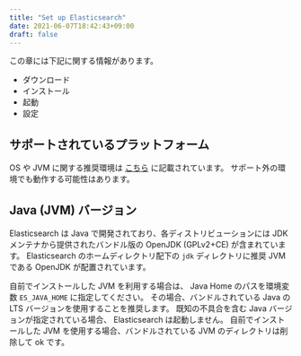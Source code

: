 ```yaml
---
title: "Set up Elasticsearch"
date: 2021-06-07T18:42:43+09:00
draft: false
---
```


この章には下記に関する情報があります。

* ダウンロード
* インストール
* 起動
* 設定

## サポートされているプラットフォーム
OS や JVM に関する推奨環境は [こちら](https://www.elastic.co/support/matrix) に記載されています。
サポート外の環境でも動作する可能性はあります。

## Java (JVM) バージョン
Elasticsearch は Java で開発されており、各ディストリビューションには JDK メンテナから提供されたバンドル版の OpenJDK (GPLv2+CE) が含まれています。
Elasticsearch のホームディレクトリ配下の `jdk` ディレクトリに推奨 JVM である OpenJDK が配置されています。

自前でインストールした JVM を利用する場合は、 Java Home のパスを環境変数 `ES_JAVA_HOME` に指定してください。
その場合、バンドルされている Java の LTS バージョンを使用することを推奨します。
既知の不具合を含む Java バージョンが指定されている場合、 Elasticsearch は起動しません。
自前でインストールした JVM を使用する場合、バンドルされている JVM のディレクトリは削除して ok です。
